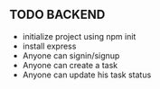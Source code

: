 ## TODO BACKEND

- initialize project using npm init
- install express
- Anyone can signin/signup
- Anyone can create a task
- Anyone can update his task status
